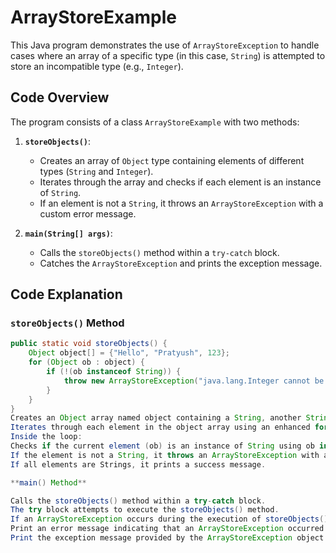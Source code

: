 # ArrayStoreExample

This Java program demonstrates the use of `ArrayStoreException` to handle cases where an array of a specific type (in this case, `String`) is attempted to store an incompatible type (e.g., `Integer`).

## Code Overview

The program consists of a class `ArrayStoreExample` with two methods:

1. **`storeObjects()`**: 
   - Creates an array of `Object` type containing elements of different types (`String` and `Integer`).
   - Iterates through the array and checks if each element is an instance of `String`.
   - If an element is not a `String`, it throws an `ArrayStoreException` with a custom error message.

2. **`main(String[] args)`**:
   - Calls the `storeObjects()` method within a `try-catch` block.
   - Catches the `ArrayStoreException` and prints the exception message.

## Code Explanation

### `storeObjects()` Method
```java
public static void storeObjects() {
    Object object[] = {"Hello", "Pratyush", 123};
    for (Object ob : object) {
        if (!(ob instanceof String)) {
            throw new ArrayStoreException("java.lang.Integer cannot be stored in an array of java.lang.String");
        }
    }
}
Creates an Object array named object containing a String, another String, and an Integer.
Iterates through each element in the object array using an enhanced for loop.
Inside the loop:
Checks if the current element (ob) is an instance of String using ob instanceof String.
If the element is not a String, it throws an ArrayStoreException with a specific message indicating the incompatible type.
If all elements are Strings, it prints a success message.

**main() Method**

Calls the storeObjects() method within a try-catch block.
The try block attempts to execute the storeObjects() method.
If an ArrayStoreException occurs during the execution of storeObjects(), the catch block will:
Print an error message indicating that an ArrayStoreException occurred.
Print the exception message provided by the ArrayStoreException object.